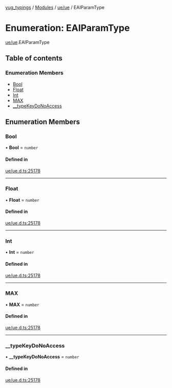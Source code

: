 [yug_typings](../README.md) / [Modules](../modules.md) / [ue/ue](../modules/ue_ue.md) / EAIParamType

# Enumeration: EAIParamType

[ue/ue](../modules/ue_ue.md).EAIParamType

## Table of contents

### Enumeration Members

- [Bool](ue_ue.EAIParamType.md#bool)
- [Float](ue_ue.EAIParamType.md#float)
- [Int](ue_ue.EAIParamType.md#int)
- [MAX](ue_ue.EAIParamType.md#max)
- [\_\_typeKeyDoNoAccess](ue_ue.EAIParamType.md#__typekeydonoaccess)

## Enumeration Members

### Bool

• **Bool** = `number`

#### Defined in

[ue/ue.d.ts:25178](https://github.com/YugMetaverse/yug_typings/blob/25cad34/ue/ue.d.ts#L25178)

___

### Float

• **Float** = `number`

#### Defined in

[ue/ue.d.ts:25178](https://github.com/YugMetaverse/yug_typings/blob/25cad34/ue/ue.d.ts#L25178)

___

### Int

• **Int** = `number`

#### Defined in

[ue/ue.d.ts:25178](https://github.com/YugMetaverse/yug_typings/blob/25cad34/ue/ue.d.ts#L25178)

___

### MAX

• **MAX** = `number`

#### Defined in

[ue/ue.d.ts:25178](https://github.com/YugMetaverse/yug_typings/blob/25cad34/ue/ue.d.ts#L25178)

___

### \_\_typeKeyDoNoAccess

• **\_\_typeKeyDoNoAccess** = `number`

#### Defined in

[ue/ue.d.ts:25178](https://github.com/YugMetaverse/yug_typings/blob/25cad34/ue/ue.d.ts#L25178)
